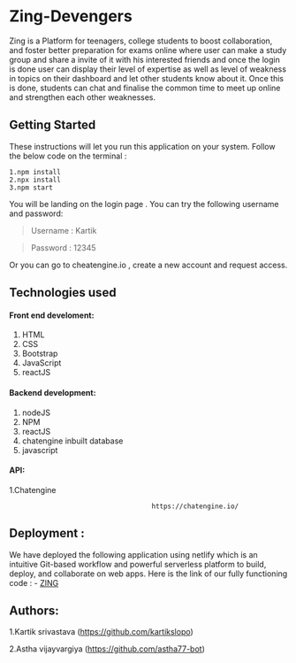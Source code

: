 # Zing-Devengers

Zing is a Platform for teenagers, college students to boost collaboration, and foster better preparation for exams online where user can make a study group and share a invite of it with his interested friends and once the login is done  user can display their level of expertise as well as level of weakness in topics on their dashboard and let other students know about it. Once this is done, students can chat and finalise the common time to meet up online and strengthen each other weaknesses.

## Getting Started

These instructions will let you run this application on your system.
Follow the below code on the terminal : 


    1.npm install
    2.npx install
    3.npm start
   

You will be landing on the login page . You can try the following username and password:
   >Username : Kartik 
  
   >Password : 12345
                               

Or you can go to cheatengine.io , create a new account and request access.

## Technologies used


#### Front end develoment:
1. HTML
2. CSS
3. Bootstrap
4. JavaScript
5. reactJS

#### Backend development:

1. nodeJS
2. NPM
3. reactJS
4. chatengine inbuilt database
5. javascript

#### API:
1.Chatengine

                                        https://chatengine.io/ 
                                   
## Deployment : 


We have deployed the following application using netlify which is an intuitive Git-based workflow and powerful serverless platform to build, deploy, and collaborate on web apps.
Here is the link of our fully functioning code :  -
                                      <a href="https://zingsrm.netlify.app/">ZING</a>

## Authors:

1.Kartik srivastava (https://github.com/kartikslopo)

2.Astha vijayvargiya (https://github.com/astha77-bot) 

 


  

                                   
 

